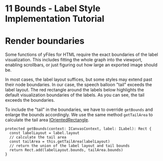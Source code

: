 <!--
 //////////////////////////////////////////////////////////////////////////////
 // @license
 // This file is part of yFiles for HTML 2.6.
 // Use is subject to license terms.
 //
 // Copyright (c) 2000-2023 by yWorks GmbH, Vor dem Kreuzberg 28,
 // 72070 Tuebingen, Germany. All rights reserved.
 //
 //////////////////////////////////////////////////////////////////////////////
-->
# 11 Bounds - Label Style Implementation Tutorial

# Render boundaries

Some functions of yFiles for HTML require the exact boundaries of the label visualization. This includes fitting the whole graph into the viewport, enabling scrollbars, or just figuring out how large an exported image should be.

In most cases, the label layout suffices, but some styles may extend past their node boundaries. In our case, the speech balloon "tail" exceeds the label layout. The red rectangle around the labels below highlights the default visualization boundaries of the labels. As you can see, the tail exceeds the boundaries.

To include the "tail" in the boundaries, we have to override `getBounds` and enlarge the bounds accordingly. We use the same method `getTailArea` to calculate the tail area [IOrientedRectangle](https://docs.yworks.com/yfileshtml/#/api/IOrientedRectangle).

```
protected getBounds(context: ICanvasContext, label: ILabel): Rect {
  const labelLayout = label.layout
  // calculate the tail area
  const tailArea = this.getTailArea(labelLayout)
  // return the union of the label layout and tail bounds
  return Rect.add(labelLayout.bounds, tailArea.bounds)
}
```
